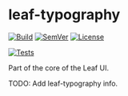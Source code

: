 # <a href="#" id="top"></a>leaf-typography

[![Build]](https://circleci.com/gh/leafui/leaf-typography/tree/master) [![SemVer]](http://semver.org/)
[![License]](LICENSE)

[![Tests](https://saucelabs.com/browser-matrix/leafui.svg)](https://saucelabs.com/u/leafui)

Part of the core of the Leaf UI.

TODO: Add leaf-typography info.

[Build]: https://img.shields.io/circleci/project/leafui/leaf-typography/master.svg
[SemVer]: https://img.shields.io/:semver-%E2%9C%93-brightgreen.svg
[License]: https://img.shields.io/github/license/leafui/leaf-grid.svg
